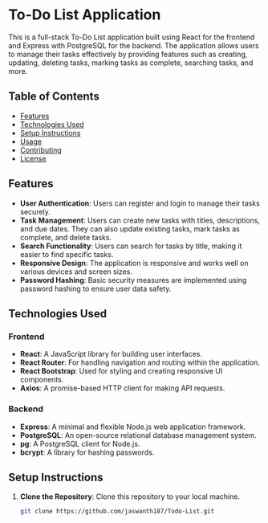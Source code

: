# To-Do List Application

This is a full-stack To-Do List application built using React for the frontend and Express with PostgreSQL for the backend. The application allows users to manage their tasks effectively by providing features such as creating, updating, deleting tasks, marking tasks as complete, searching tasks, and more.

## Table of Contents

- [Features](#features)
- [Technologies Used](#technologies-used)
- [Setup Instructions](#setup-instructions)
- [Usage](#usage)
- [Contributing](#contributing)
- [License](#license)

## Features

- **User Authentication**: Users can register and login to manage their tasks securely.
- **Task Management**: Users can create new tasks with titles, descriptions, and due dates. They can also update existing tasks, mark tasks as complete, and delete tasks.
- **Search Functionality**: Users can search for tasks by title, making it easier to find specific tasks.
- **Responsive Design**: The application is responsive and works well on various devices and screen sizes.
- **Password Hashing**: Basic security measures are implemented using password hashing to ensure user data safety.

## Technologies Used

### Frontend
- **React**: A JavaScript library for building user interfaces.
- **React Router**: For handling navigation and routing within the application.
- **React Bootstrap**: Used for styling and creating responsive UI components.
- **Axios**: A promise-based HTTP client for making API requests.

### Backend
- **Express**: A minimal and flexible Node.js web application framework.
- **PostgreSQL**: An open-source relational database management system.
- **pg**: A PostgreSQL client for Node.js.
- **bcrypt**: A library for hashing passwords.

## Setup Instructions

1. **Clone the Repository**: Clone this repository to your local machine.
   ```bash
   git clone https://github.com/jaswanth187/Todo-List.git
